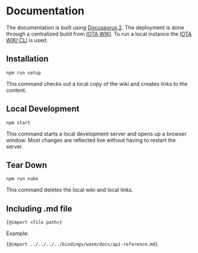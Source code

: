 # Documentation

The documentation is built using [Docusaurus 2](https://docusaurus.io/). The deployment is done through a centralized build from [IOTA WIKI](https://github.com/iota-community/iota-wiki). To run a local instance the [IOTA WIKI CLI](TBD) is used.

## Installation

```console
npm run setup
```

This command checks out a local copy of the wiki and creates links to the content.

## Local Development

```console
npm start
```

This command starts a local development server and opens up a browser window. Most changes are reflected live without having to restart the server.

## Tear Down

```console
npm run nuke
```

This command deletes the local wiki and local links.


## Including .md file 

```console
{@import <file path>}
```

Example:

```console
{@import ../../../../bindings/wasm/docs/api-reference.md}
```